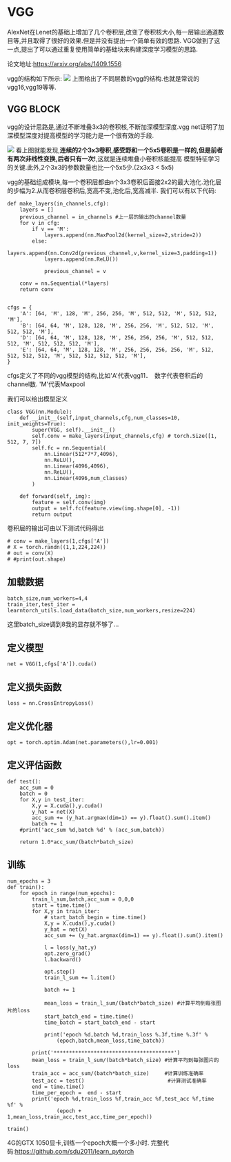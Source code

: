 # VGG 
AlexNet在Lenet的基础上增加了几个卷积层,改变了卷积核大小,每一层输出通道数目等,并且取得了很好的效果.但是并没有提出一个简单有效的思路.
VGG做到了这一点,提出了可以通过重复使⽤简单的基础块来构建深度学习模型的思路.

论文地址:<https://arxiv.org/abs/1409.1556>

vgg的结构如下所示:
![](https://img2018.cnblogs.com/blog/583030/202001/583030-20200110101932660-2062522034.png)
上图给出了不同层数的vgg的结构.也就是常说的vgg16,vgg19等等.

## VGG BLOCK
vgg的设计思路是,通过不断堆叠3x3的卷积核,不断加深模型深度.vgg net证明了加深模型深度对提高模型的学习能力是一个很有效的手段.

![](https://img2018.cnblogs.com/blog/583030/202001/583030-20200110103318124-1895063989.png)
看上图就能发现,**连续的2个3x3卷积,感受野和一个5x5卷积是一样的,但是前者有两次非线性变换,后者只有一次!**,这就是连续堆叠小卷积核能提高
模型特征学习的关键.此外,2个3x3的参数数量也比一个5x5少.(2x3x3 < 5x5)

vgg的基础组成模块,每一个卷积层都由n个3x3卷积后面接2x2的最大池化.池化层的步幅为2.从而卷积层卷积后,宽高不变,池化后,宽高减半.
我们可以有以下代码:
```
def make_layers(in_channels,cfg):
    layers = []
    previous_channel = in_channels #上一层的输出的channel数量
    for v in cfg:
        if v == 'M':
            layers.append(nn.MaxPool2d(kernel_size=2,stride=2))
        else:
            layers.append(nn.Conv2d(previous_channel,v,kernel_size=3,padding=1))
            layers.append(nn.ReLU())

            previous_channel = v

    conv = nn.Sequential(*layers)
    return conv


cfgs = {
    'A': [64, 'M', 128, 'M', 256, 256, 'M', 512, 512, 'M', 512, 512, 'M'],
    'B': [64, 64, 'M', 128, 128, 'M', 256, 256, 'M', 512, 512, 'M', 512, 512, 'M'],
    'D': [64, 64, 'M', 128, 128, 'M', 256, 256, 256, 'M', 512, 512, 512, 'M', 512, 512, 512, 'M'],
    'E': [64, 64, 'M', 128, 128, 'M', 256, 256, 256, 256, 'M', 512, 512, 512, 512, 'M', 512, 512, 512, 512, 'M'],
}
```
cfgs定义了不同的vgg模型的结构,比如'A'代表vgg11．　数字代表卷积后的channel数. 'M'代表Maxpool

我们可以给出模型定义
```
class VGG(nn.Module):
    def __init__(self,input_channels,cfg,num_classes=10, init_weights=True):
        super(VGG, self).__init__()
        self.conv = make_layers(input_channels,cfg) # torch.Size([1, 512, 7, 7])
        self.fc = nn.Sequential(
            nn.Linear(512*7*7,4096),
            nn.ReLU(),
            nn.Linear(4096,4096),
            nn.ReLU(),
            nn.Linear(4096,num_classes)
        )
    
    def forward(self, img):
        feature = self.conv(img)
        output = self.fc(feature.view(img.shape[0], -1))
        return output
```
卷积层的输出可由以下测试代码得出
```
# conv = make_layers(1,cfgs['A'])
# X = torch.randn((1,1,224,224))
# out = conv(X)
# #print(out.shape)
```

## 加载数据
```
batch_size,num_workers=4,4
train_iter,test_iter = learntorch_utils.load_data(batch_size,num_workers,resize=224)
```
这里batch_size调到8我的显存就不够了...

## 定义模型
```
net = VGG(1,cfgs['A']).cuda()
```

## 定义损失函数
```
loss = nn.CrossEntropyLoss()
```

## 定义优化器　
```
opt = torch.optim.Adam(net.parameters(),lr=0.001)
```

## 定义评估函数
```
def test():
    acc_sum = 0
    batch = 0
    for X,y in test_iter:
        X,y = X.cuda(),y.cuda()
        y_hat = net(X)
        acc_sum += (y_hat.argmax(dim=1) == y).float().sum().item()
        batch += 1
    #print('acc_sum %d,batch %d' % (acc_sum,batch))

    return 1.0*acc_sum/(batch*batch_size)
```

## 训练
```
num_epochs = 3
def train():
    for epoch in range(num_epochs):
        train_l_sum,batch,acc_sum = 0,0,0
        start = time.time()
        for X,y in train_iter:
            # start_batch_begin = time.time()
            X,y = X.cuda(),y.cuda()
            y_hat = net(X)
            acc_sum += (y_hat.argmax(dim=1) == y).float().sum().item()

            l = loss(y_hat,y)
            opt.zero_grad()
            l.backward()

            opt.step()
            train_l_sum += l.item()

            batch += 1

            mean_loss = train_l_sum/(batch*batch_size) #计算平均到每张图片的loss
            start_batch_end = time.time()
            time_batch = start_batch_end - start

            print('epoch %d,batch %d,train_loss %.3f,time %.3f' % 
                (epoch,batch,mean_loss,time_batch))

        print('***************************************')
        mean_loss = train_l_sum/(batch*batch_size) #计算平均到每张图片的loss
        train_acc = acc_sum/(batch*batch_size)     #计算训练准确率
        test_acc = test()                           #计算测试准确率
        end = time.time()
        time_per_epoch =  end - start
        print('epoch %d,train_loss %f,train_acc %f,test_acc %f,time %f' % 
                (epoch + 1,mean_loss,train_acc,test_acc,time_per_epoch))

train()
```
4G的GTX 1050显卡,训练一个epoch大概一个多小时.
完整代码:<https://github.com/sdu2011/learn_pytorch>